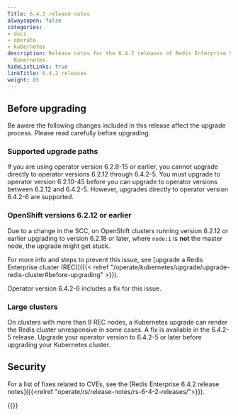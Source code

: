 ```yaml
---
Title: 6.4.2 release notes
alwaysopen: false
categories:
- docs
- operate
- kubernetes
description: Release notes for the 6.4.2 releases of Redis Enterprise Software for
  Kubernetes.
hideListLinks: true
linkTitle: 6.4.2 releases
weight: 85
---
```


## Before upgrading

Be aware the following changes included in this release affect the upgrade process. Please read carefully before upgrading.

### Supported upgrade paths

If you are using operator version 6.2.8-15 or earlier, you cannot upgrade directly to operator versions 6.2.12 through 6.4.2-5. You must upgrade to operator version 6.2.10-45 before you can upgrade to operator versions between 6.2.12 and 6.4.2-5. However, upgrades directly to operator version 6.4.2-6 are supported.
  
### OpenShift versions 6.2.12 or earlier

Due to a change in the SCC, on OpenShift clusters running version 6.2.12 or earlier upgrading to version 6.2.18 or later, where `node:1` is <b>not</b> the master node, the upgrade might get stuck.

For more info and steps to prevent this issue, see [upgrade a Redis Enterprise cluster (REC)]({{< relref "/operate/kubernetes/upgrade/upgrade-redis-cluster#before-upgrading" >}}).

Operator version 6.4.2-6 includes a fix for this issue.

### Large clusters

On clusters with more than 9 REC nodes, a Kubernetes upgrade can render the Redis cluster unresponsive in some cases. A fix is available in the 6.4.2-5 release. Upgrade your operator version to 6.4.2-5 or later before upgrading your Kubernetes cluster.

## Security

For a list of fixes related to CVEs, see the [Redis Enterprise 6.4.2 release notes]({{<relref "operate/rs/release-notes/rs-6-4-2-releases/">}}).

{{<table-children columnNames="Version&nbsp;(Release&nbsp;date)&nbsp;,Major changes" columnSources="LinkTitle,Description" enableLinks="LinkTitle">}}